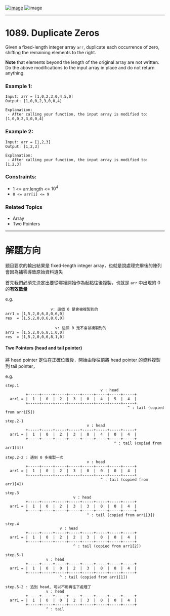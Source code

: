 [![image](https://img.shields.io/badge/Leetcode-Link-blue?logo=leetcode)](https://leetcode.com/problems/duplicate-zeros/)
![image](https://img.shields.io/badge/Difficulty-Easy-green)

---

# 1089. Duplicate Zeros

Given a fixed-length integer array `arr`, duplicate each occurrence of zero, shifting the remaining elements to the right.

**Note** that elements beyond the length of the original array are not written. Do the above modifications to the input array in place and do not return anything.

### Example 1:

```
Input: arr = [1,0,2,3,0,4,5,0]
Output: [1,0,0,2,3,0,0,4]

Explanation:
 - After calling your function, the input array is modified to: [1,0,0,2,3,0,0,4]
```

### Example 2:

```
Input: arr = [1,2,3]
Output: [1,2,3]

Explanation:
 - After calling your function, the input array is modified to: [1,2,3]
```

### Constraints:

- 1 <= arr.length <= $10^4$
- `0 <= arr[i] <= 9`

### Related Topics

- Array
- Two Pointers
  
---

# 解題方向

題目要求的輸出結果是 fixed-length integer array，也就是說處理完畢後的陣列會因為補零導致原始資料遺失

首先我們必須先決定出要從哪裡開始作為起點往後複製，也就是 `arr` 中出現的 0 的**有效數量**

e.g.

```
                    v: 這個 0 是會被複製到的
arr1 = [1,5,2,0,6,8,0,6,0]
res  = [1,5,2,0,0,6,8,0,0]

                      v: 這個 0 是不會被複製到的
arr2 = [1,5,2,0,6,8,1,0,0]
res  = [1,5,2,0,0,6,8,1,0]
```

#### Two Pointers (head and tail pointer)

將 head pointer 定位在正確位置後，開始由後往前將 head pointer 的資料複製到 tail pointer，

e.g.

```
step.1
                                          v : head
         +-----+-----+-----+-----+-----+-----+-----+-----+
  arr1 = |  1  |  0  |  2  |  3  |  0  |  4  |  5  |  4  |
         +-----+-----+-----+-----+-----+-----+-----+-----+
                                                      ^ : tail (copied from arr1[5])

step.2-1
                                    v : head
         +-----+-----+-----+-----+-----+-----+-----+-----+
  arr1 = |  1  |  0  |  2  |  3  |  0  |  4  |  0  |  4  |
         +-----+-----+-----+-----+-----+-----+-----+-----+
                                                ^ : tail (copied from arr1[4])

step.2-2 : 遇到 0 多複製一次
                                    v : head
         +-----+-----+-----+-----+-----+-----+-----+-----+
  arr1 = |  1  |  0  |  2  |  3  |  0  |  0  |  0  |  4  |
         +-----+-----+-----+-----+-----+-----+-----+-----+
                                          ^ : tail (copied from arr1[4])

step.3
                              v : head
         +-----+-----+-----+-----+-----+-----+-----+-----+
  arr1 = |  1  |  0  |  2  |  3  |  3  |  0  |  0  |  4  |
         +-----+-----+-----+-----+-----+-----+-----+-----+
                                    ^ : tail (copied from arr1[3])

step.4
                        v : head
         +-----+-----+-----+-----+-----+-----+-----+-----+
  arr1 = |  1  |  0  |  2  |  2  |  3  |  0  |  0  |  4  |
         +-----+-----+-----+-----+-----+-----+-----+-----+
                              ^ : tail (copied from arr1[2])

step.5-1
                  v : head
         +-----+-----+-----+-----+-----+-----+-----+-----+
  arr1 = |  1  |  0  |  0  |  2  |  3  |  0  |  0  |  4  |
         +-----+-----+-----+-----+-----+-----+-----+-----+
                        ^ : tail (copied from arr1[1])

step.5-2 : 追到 head, 可以不用再往下處理了
                  v : head
         +-----+-----+-----+-----+-----+-----+-----+-----+
  arr1 = |  1  |  0  |  0  |  2  |  3  |  0  |  0  |  4  |
         +-----+-----+-----+-----+-----+-----+-----+-----+
                  ^ : tail
```